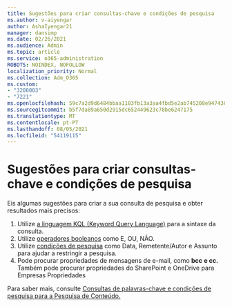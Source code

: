 ```yaml
---
title: Sugestões para criar consultas-chave e condições de pesquisa
ms.author: v-aiyengar
author: AshaIyengar21
manager: dansimp
ms.date: 02/26/2021
ms.audience: Admin
ms.topic: article
ms.service: o365-administration
ROBOTS: NOINDEX, NOFOLLOW
localization_priority: Normal
ms.collection: Adm_O365
ms.custom:
- "3200003"
- "7221"
ms.openlocfilehash: 59c7a2d9d6484bbaa1103fb13a3aa4fbd5e2ab745208e9474362029cf6406234
ms.sourcegitcommit: b5f7da89a650d2915dc652449623c78be6247175
ms.translationtype: MT
ms.contentlocale: pt-PT
ms.lasthandoff: 08/05/2021
ms.locfileid: "54119115"
---
```

# <a name="tips-for-building-keyword-queries-and-search-conditions"></a>Sugestões para criar consultas-chave e condições de pesquisa

Eis algumas sugestões para criar a sua consulta de pesquisa e obter resultados mais precisos:

1. Utilize [a linguagem KQL (Keyword Query Language)](https://go.microsoft.com/fwlink/?linkid=2101591) para a sintaxe da consulta.
1. Utilize [operadores booleanos](https://go.microsoft.com/fwlink/?linkid=2101592) como E, OU, NÃO.
1. Utilize [condições de pesquisa](https://go.microsoft.com/fwlink/?linkid=2102410) como Data, Remetente/Autor e Assunto para ajudar a restringir a pesquisa.
1. Pode procurar propriedades de mensagens de e-mail, como **bcc** **e cc.** Também pode procurar propriedades do SharePoint e OneDrive para Empresas Propriedades

Para saber mais, consulte [Consultas de palavras-chave e condições de pesquisa para a Pesquisa de Conteúdo.](https://go.microsoft.com/fwlink/?linkid=2102411)
